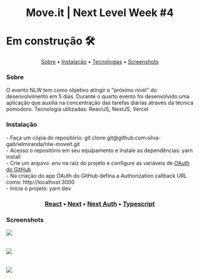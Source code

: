 <h1 align="center">Move.it | Next Level Week #4</h1>
<h1>Em construção 🛠</h1>

<p align="center">
 <a href="#sobre">Sobre</a> •
 <a href="#instalacao">Instalação</a> • 
 <a href="#tecnologias">Tecnologias</a> • 
 <a href="#prints">Screenshots</a>
</p>



<a id="sobre"></a>
<h3>Sobre</h3>
O evento NLW tem como objetivo atingir o "próximo nível" do desenvolvimento em 5 dias. Durante o quarto evento foi desenvolvido uma aplicação que auxilia na concentração das tarefas diárias através da técnica pomodoro. Tecnologia utilizadas: ReactJS, NextJS, Vercel


<a id="instalacao"></a>
<h3>Instalação</h3>
- Faça um cópia do repositório: git clone git@github.com:silva-gabrielmiranda/nlw-moveit.git<br>
- Acesso o repositório em seu equipamento e instale as dependências: yarn install<br>
- Crie um arquivo .env na raiz do projeto e configure as variáveis de <a href="https://docs.github.com/en/developers/apps/creating-an-oauth-app">OAuth do GitHub</a><br>
- Na criação do app OAuth do GitHub defina a Authorization callback URL como: http://localhost:3000<br>
- Inicie o projeto: yarn dev<br>

<a id="tecnologias"></a>
<h3 align="center">
    <a href="https://pt-br.reactjs.org/">React</a> •
    <a href="https://nextjs.org/docs/getting-started">Next</a> •
    <a href="https://next-auth.js.org/getting-started/introduction">Next Auth</a> •
    <a href="https://www.typescriptlang.org/docs/">Typescript</a>
</h3>

<a id="prints"></a>
<h3>Screenshots</h3>

<img src="https://i.imgur.com/BIgA8S0.png"/><br><br><br>
<img src="https://i.imgur.com/qyt8dlO.png"/><br><br><br>
<img src="https://i.imgur.com/llzbpcm.png"/><br><br><br>
